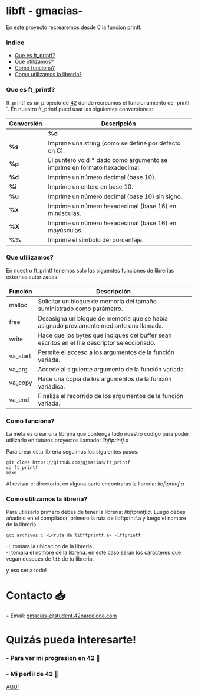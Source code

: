 # libft - gmacias-
En este proyecto recrearemos desde 0 la funcion printf.

### Indice
* [Que es ft_printf?](#que-es-ft_printf)
* [Que utilizamos?](#que-utilizamos)
* [Como funciona?](#como-funciona)
* [Como utilizamos la libreria?](#como-utilizamos-la-libreria)

### Que es ft_printf?
ft_printf es un projecto de [42][1] donde recreamos el funcionamiento de ´printf´.
En nuestro ft_printf pued usar las siguientes conversiones:

| Conversión  | Descripción														 		                                	|
|-------|-----------------------------------------------------------------------------------|
    | **%c** | Imprime un solo carácter.       											                    		|
| **%s** | Imprime una string (como se define por defecto en C).										      	|
| **%p** | El puntero void * dado como argumento se imprime en formato hexadecimal.         |
| **%d** | Imprime un número decimal (base 10).																	|  
| **%i** | Imprime un entero en base 10.               											|
| **%u** | Imprime un número decimal (base 10) sin signo.               									|
| **%x** | Imprime un número hexadecimal (base 16) en minúsculas.                				|
| **%X** | Imprime un número hexadecimal (base 16) en mayúsculas.                				|
| **%%** | Imprime el símbolo del porcentaje.                 			      |				

### Que utilizamos?
En nuestro ft_printf tenemos solo las siguentes funciones de librerias externas autorizadas:

| Función  | Descripción														 			|
|-------|-----------------------------------------------------------------------------------|
| malloc | Solicitar un bloque de memoria del tamaño suministrado como parámetro.     													|
| free | Desasigna un bloque de memoria que se había asignado previamente mediante una llamada. 											|
| write | Hace que los bytes que indiques del buffer sean escritos en el file descriptor seleccionado.								|
| va_start | Permite el acceso a los argumentos de la función variada.														|
| va_arg | Accede al siguiente argumento de la función variada.               											|
| va_copy | Hace una copia de los argumentos de la función variádica.               									|
| va_end | Finaliza el recorrido de los argumentos de la función variada.        |


### Como funciona?

La meta es crear una libreria que contenga todo nuestro codigo para poder utilizarlo en futuros proyectos llamado: *libftprintf.a*

Para crear esta libreria seguimos los siguientes pasos:

	git clone https://github.com/gjmacias/ft_printf
	cd ft_printf
	make

Al revisar el directorio, en alguna parte encontraras la libreria: *libftprintf.a*

### Como utilizamos la libreria?

Para utilizarlo primero debes de  tener la libreria: *libftprintf.a*.
Luego debes añadirlo en el compilador, primero la ruta de libftprintf.a y luego el nombre de la libreria

`gcc archivos.c -L<ruta de libftprintf.a> -lftprintf`

-L tomara la ubicacion de la libreria<br>
-l tomara el nombre de la libreria. en este caso seran los caracteres que vegan despues de `lib` de tu libreria.

y eso seria todo!

# Contacto 📥

◦ Email: gmacias-@student.42barcelona.com

# Quizás pueda interesarte!

### - Para ver mi progresion en 42 🌠


### - Mi perfil de 42 👾
[AQUÍ](https://profile.intra.42.fr/users/gmacias-)

[1]: https://www.42barcelona.com/ "42 BCN"
